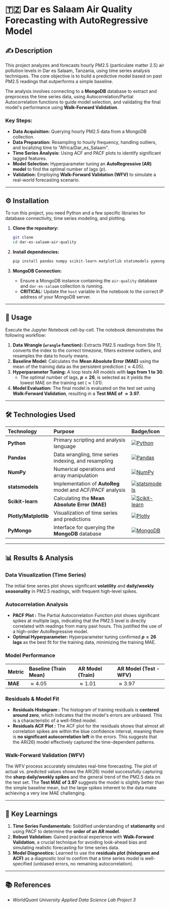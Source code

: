 # 🇹🇿 Dar es Salaam Air Quality Forecasting with AutoRegressive Model

## ✍️ Description

This project analyzes and forecasts hourly PM2.5 (particulate matter 2.5) air pollution levels in Dar es Salaam, Tanzania, using time series analysis techniques. The core objective is to build a predictive model based on past PM2.5 readings that outperforms a simple baseline.

The analysis involves connecting to a **MongoDB** database to extract and preprocess the time series data, using Autocorrelation/Partial Autocorrelation functions to guide model selection, and validating the final model's performance using **Walk-Forward Validation**.

### Key Steps:

* **Data Acquisition:** Querying hourly PM2.5 data from a MongoDB collection.
* **Data Preparation:** Resampling to hourly frequency, handling outliers, and localizing time to "Africa/Dar\_es\_Salaam".
* **Time Series Analysis:** Using ACF and PACF plots to identify significant lagged features.
* **Model Selection:** Hyperparameter tuning an **AutoRegressive (AR) model** to find the optimal number of lags ($p$).
* **Validation:** Employing **Walk-Forward Validation (WFV)** to simulate a real-world forecasting scenario.

---

## ⚙️ Installation

To run this project, you need Python and a few specific libraries for database connectivity, time series modeling, and plotting.

1.  **Clone the repository:**
    ```bash
    git clone 
    cd dar-es-salaam-air-quality
    ```

2.  **Install dependencies:**
    ```bash
    pip install pandas numpy scikit-learn matplotlib statsmodels pymongo plotly
    ```

3.  **MongoDB Connection:**
    * Ensure a MongoDB instance containing the `air-quality` database and `dar-es-salaam` collection is running.
    * **CRITICAL:** Update the `host` variable in the notebook to the correct IP address of your MongoDB server.

---

## 🏃 Usage

Execute the Jupyter Notebook cell-by-cell. The notebook demonstrates the following workflow:

1.  **Data Wrangle (`wrangle` function):** Extracts PM2.5 readings from Site 11, converts the index to the correct timezone, filters extreme outliers, and resamples the data to hourly means.
2.  **Baseline Model:** Calculates the **Mean Absolute Error (MAE)** using the mean of the training data as the persistent prediction ($\approx 4.05$).
3.  **Hyperparameter Tuning:** A loop tests AR models with **lags from 1 to 30**.
    * The optimal number of lags, **$p=26$**, is selected as it yields the lowest MAE on the training set ($\approx 1.01$).
4.  **Model Evaluation:** The final model is evaluated on the test set using **Walk-Forward Validation**, resulting in a **Test MAE of $\approx 3.97$**.

---

## 🛠️ Technologies Used

| Technology | Purpose | Badge/Icon |
| :--- | :--- | :--- |
| **Python** | Primary scripting and analysis language | [![Python](https://img.shields.io/badge/Python-3.x-blue?style=flat-square&logo=python&logoColor=white)](https://www.python.org/doc/) |
| **Pandas** | Data wrangling, time series indexing, and resampling | [![Pandas](https://img.shields.io/badge/Pandas-2.x-150458?style=flat-square&logo=pandas&logoColor=white)](https://pandas.pydata.org/docs/) |
| **NumPy** | Numerical operations and array manipulation | [![NumPy](https://img.shields.io/badge/NumPy-1.x-blue?style=flat-square&logo=numpy&logoColor=white)](https://numpy.org/doc/) |
| **statsmodels** | Implementation of **AutoReg** model and ACF/PACF analysis | [![statsmodels](https://img.shields.io/badge/Statsmodels-0.14-green?style=flat-square)](https://www.statsmodels.org/stable/index.html) |
| **Scikit-learn** | Calculating the **Mean Absolute Error (MAE)** | [![Scikit-learn](https://img.shields.io/badge/Scikit--learn-1.x-orange?style=flat-square&logo=scikit-learn&logoColor=white)](https://scikit-learn.org/stable/documentation.html) |
| **Plotly/Matplotlib** | Visualization of time series and predictions | [![Plotly](https://img.shields.io/badge/Plotly-4.x-blueviolet?style=flat-square&logo=plotly&logoColor=white)](https://plotly.com/python/getting-started/) |
| **PyMongo** | Interface for querying the **MongoDB** database | [![MongoDB](https://img.shields.io/badge/MongoDB-4.x-47A248?style=flat-square&logo=mongodb&logoColor=white)](https://www.mongodb.com/docs/drivers/pymongo/) |

---

## 📊 Results & Analysis

### Data Visualization (Time Series)
The initial time series plot  shows significant **volatility** and **daily/weekly seasonality** in PM2.5 readings, with frequent high-level spikes.

### Autocorrelation Analysis
* **PACF Plot :** The Partial Autocorrelation Function plot shows significant spikes at multiple lags, indicating that the PM2.5 level is directly correlated with readings from many past hours. This justified the use of a high-order AutoRegressive model.
* **Optimal Hyperparameter:** Hyperparameter tuning confirmed **$p=26$ lags** as the best fit for the training data, minimizing the training MAE.

### Model Performance
| Metric | Baseline (Train Mean) | AR Model (Train) | AR Model (Test - WFV) |
| :--- | :--- | :--- | :--- |
| **MAE** | $\approx 4.05$ | $\approx 1.01$ | $\approx 3.97$ |

### Residuals & Model Fit
* **Residuals Histogram :** The histogram of training residuals is **centered around zero**, which indicates that the model's errors are unbiased. This is a characteristic of a well-fitted model.
* **Residuals ACF Plot :** The ACF plot for the residuals shows that almost all correlation spikes are within the blue confidence interval, meaning there is **no significant autocorrelation left** in the errors. This suggests that the AR(26) model effectively captured the time-dependent patterns.

### Walk-Forward Validation (WFV)
The WFV process accurately simulates real-time forecasting. The plot of actual vs. predicted values  shows the AR(26) model successfully capturing the **sharp daily/weekly spikes** and the general trend of the PM2.5 data on the test set. The **Test MAE of 3.97** suggests the model is slightly better than the simple baseline mean, but the large spikes inherent to the data make achieving a very low MAE challenging.

---

## 🧠 Key Learnings

1.  **Time Series Fundamentals:** Solidified understanding of **stationarity** and using PACF to determine the **order of an AR model**.
2.  **Robust Validation:** Gained practical experience with **Walk-Forward Validation**, a crucial technique for avoiding look-ahead bias and simulating realistic forecasting for time series data.
3.  **Model Diagnostics:** Learned to use the **residuals plot (histogram and ACF)** as a diagnostic tool to confirm that a time series model is well-specified (unbiased errors, no remaining autocorrelation).

---

## 📚 References

* *WorldQuant University Applied Data Science Lab Project 3*
